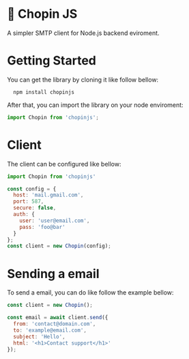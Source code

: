 # :blue_heart: Chopin JS
A simpler SMTP client for Node.js backend eviroment.

# Getting Started
You can get the library by cloning it like follow bellow:

```bach
  npm install chopinjs
```

After that, you can import the library on your node enviroment:

```javascript
import Chopin from 'chopinjs';
```

# Client

The client can be configured like bellow:

```javascript
import Chopin from 'chopinjs'  

const config = {
  host: 'mail.gmail.com',
  port: 587,
  secure: false,
  auth: {
    user: 'user@email.com',
    pass: 'foo@bar'
  }
};
const client = new Chopin(config);
```

# Sending a email

To send a email, you can do like follow the example bellow:

```javascript
const client = new Chopin();

const email = await client.send({
  from: 'contact@domain.com',
  to: 'example@email.com',
  subject: 'Hello',
  html: '<h1>Contact support</h1>'
});
```

